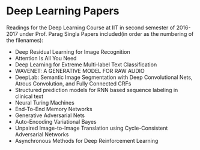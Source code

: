 Deep Learning Papers
======================

Readings for the Deep Learning Course at IIT in second semester of 2016-2017 under Prof. Parag Singla
Papers included(in order as the numbering of the filenames):

* Deep Residual Learning for Image Recognition
* Attention Is All You Need
* Deep Learning for Extreme Multi-label Text Classification
* WAVENET: A GENERATIVE MODEL FOR RAW AUDIO
* DeepLab: Semantic Image Segmentation with Deep Convolutional Nets, Atrous Convolution, and Fully Connected CRFs
* Structured prediction models for RNN based sequence labeling in clinical text
* Neural Turing Machines
* End-To-End Memory Networks
* Generative Adversarial Nets
* Auto-Encoding Variational Bayes
* Unpaired Image-to-Image Translation using Cycle-Consistent Adversarial Networks
* Asynchronous Methods for Deep Reinforcement Learning
